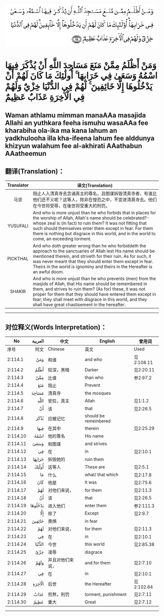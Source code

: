 ![002:114](images/002_114.gif)

#   وَمَنْ أَظْلَمُ مِمَّنْ مَنَعَ مَسَاجِدَ اللَّهِ أَنْ يُذْكَرَ فِيهَا اسْمُهُ وَسَعَىٰ فِي خَرَابِهَا ۚ أُولَٰئِكَ مَا كَانَ لَهُمْ أَنْ يَدْخُلُوهَا إِلَّا خَائِفِينَ ۚ لَهُمْ فِي الدُّنْيَا خِزْيٌ وَلَهُمْ فِي الْآخِرَةِ عَذَابٌ عَظِيمٌ 

## Waman athlamu mimman manaAAa masajida Allahi an yuthkara feeha ismuhu wasaAAa fee kharabiha ola-ika ma kana lahum an yadkhulooha illa kha-ifeena lahum fee alddunya khizyun walahum fee al-akhirati AAathabun AAatheemun

## 翻译(Translation)：

| Translator | 译文(Translation)                                            |
|:----------:| ------------------------------------------------------------ |
| 马坚       | 阻止人入清真寺去念诵真主的尊名，且图谋拆毁清真寺者，有谁比他们还不义呢？这等人，除非在惶恐之中，不宜进清真寺去。他们在今世将受辱，在後世将受重大的刑罚。 |
| YUSUFALI   | And who is more unjust than he who forbids that in places for the worship of Allah, Allah's name should be celebrated?-whose zeal is (in fact) to ruin them? It was not fitting that such should themselves enter them except in fear. For them there is nothing but disgrace in this world, and in the world to come, an exceeding torment. |
| PICKTHAL   | And who doth greater wrong than he who forbiddeth the approach to the sanctuaries of Allah lest His name should be mentioned therein, and striveth for their ruin. As for such, it was never meant that they should enter them except in fear. Theirs in the world is ignominy and theirs in the Hereafter is an awful doom. |
| SHAKIR     | And who is more unjust than he who prevents (men) from the masjids of Allah, that His name should be remembered in them, and strives to ruin them? (As for) these, it was not proper for them that they should have entered them except in fear; they shall meet with disgrace in this world, and they shall have great chastisement in the hereafter. |

---

## 对位释义(Words Interpretation)：

| No       | العربية | 中文             | English              | 曾用词     |
| -------- | ------: | ---------------- | -------------------- | ---------- |
| 序号     |    阿文 | Chinese          | 英文                 | Used       |
| 2:114.1  |     وَمَنْ | 和谁             | and who              | 见2:108.11 |
| 2:114.2  |    أَظْلَمُ | 较深，黑暗       | Darker               | 见2:20.11  |
| 2:114.3  |     مِمَّنْ | 比谁             | than who             | 参2:97.2   |
| 2:114.4  |     مَنَعَ | 阻止             | Prevent              |            |
| 2:114.5  |   مَسَاجِدَ | 清真寺           | the mosques          |            |
| 2:114.6  |    اللَّهِ | 安拉，真主       | Allah                | 见1:1.2    |
| 2:114.7  |      أَنْ | 该               | that                 | 见2:26.5   |
| 2:114.8  |    يُذْكَرَ | 应被记忆         | should be remembered |            |
| 2:114.9  |    فِيهَا | 在其中           | therein              | 见2:25.29  |
| 2:114.10 |    اسْمُهُ | 他的尊名         | His name             |            |
| 2:114.11 |    وَسَعَىٰ | 和图谋           | and strives          |            |
| 2:114.12 |      فِي | 在               | in                   | 见2:10.1   |
| 2:114.13 |  خَرَابِهَا | 拆毁她的         | ruin them            |            |
| 2:114.14 |   أُولَٰئِكَ | 这等人           | These are            | 见2:5.1    |
| 2:114.15 |      مَا | 什么             | what/ that which     | 见2:17.8   |
| 2:114.16 |     كَانَ | 他是             | It was               | 见2:75.6   |
| 2:114.17 |     لَهُمْ | 对他们来说，     | for them             | 见2:11.3   |
| 2:114.18 |      أَنْ | 该               | that                 | 见2:26.5   |
| 2:114.19 | يَدْخُلُوهَا | 进入他们         | enter them           | 参2:111.3  |
| 2:114.20 |     إِلَّا | 除了             | Except               | 见2:9.7    |
| 2:114.21 |  خَائِفِينَ | 畏惧             | in fear              |            |
| 2:114.22 |     لَهُمْ | 对他们来说，     | for them             | 见2:11.3   |
| 2:114.23 |      فِي | 在               | in                   | 见2:10.1   |
| 2:114.24 |  الدُّنْيَا | 今世             | this world           | 见2:85.38  |
| 2:114.25 |     خِزْيٌ | 凌辱             | disgrace             |            |
| 2:114.26 |    وَلَهُمْ | 并且对他们来说， | and for them         | 见2:7.10   |
| 2:114.27 |      فِي | 在               | in                   | 见2:10.1   |
| 2:114.28 |  الْآخِرَةِ | 后世             | the Hereafter        | 见2:102.64 |
| 2:114.29 |    عَذَابٌ | 煎熬，刑罚       | torment, punishment  | 见2:7.11   |
| 2:114.30 |    عَظِيمٌ | 重大             | Great                | 见2:7.12   |

---
